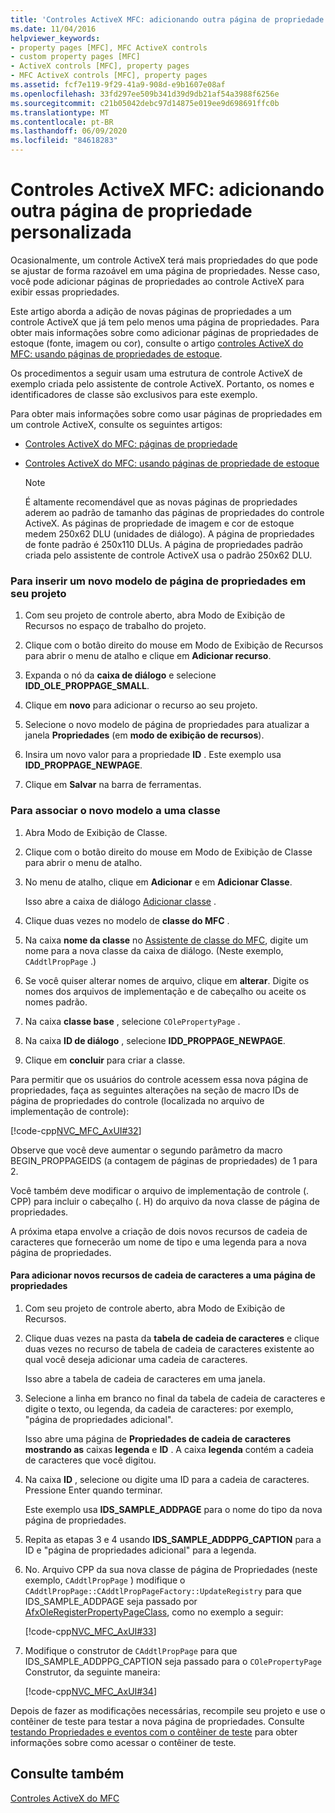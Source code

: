 ```yaml
---
title: 'Controles ActiveX MFC: adicionando outra página de propriedade personalizada'
ms.date: 11/04/2016
helpviewer_keywords:
- property pages [MFC], MFC ActiveX controls
- custom property pages [MFC]
- ActiveX controls [MFC], property pages
- MFC ActiveX controls [MFC], property pages
ms.assetid: fcf7e119-9f29-41a9-908d-e9b1607e08af
ms.openlocfilehash: 33fd297ee509b341d39d9db21af54a3988f6256e
ms.sourcegitcommit: c21b05042debc97d14875e019ee9d698691ffc0b
ms.translationtype: MT
ms.contentlocale: pt-BR
ms.lasthandoff: 06/09/2020
ms.locfileid: "84618283"
---
```

# <a name="mfc-activex-controls-adding-another-custom-property-page"></a>Controles ActiveX MFC: adicionando outra página de propriedade personalizada

Ocasionalmente, um controle ActiveX terá mais propriedades do que pode se ajustar de forma razoável em uma página de propriedades. Nesse caso, você pode adicionar páginas de propriedades ao controle ActiveX para exibir essas propriedades.

Este artigo aborda a adição de novas páginas de propriedades a um controle ActiveX que já tem pelo menos uma página de propriedades. Para obter mais informações sobre como adicionar páginas de propriedades de estoque (fonte, imagem ou cor), consulte o artigo [controles ActiveX do MFC: usando páginas de propriedades de estoque](mfc-activex-controls-using-stock-property-pages.md).

Os procedimentos a seguir usam uma estrutura de controle ActiveX de exemplo criada pelo assistente de controle ActiveX. Portanto, os nomes e identificadores de classe são exclusivos para este exemplo.

Para obter mais informações sobre como usar páginas de propriedades em um controle ActiveX, consulte os seguintes artigos:

- [Controles ActiveX do MFC: páginas de propriedade](mfc-activex-controls-property-pages.md)

- [Controles ActiveX do MFC: usando páginas de propriedade de estoque](mfc-activex-controls-using-stock-property-pages.md)

    > [!NOTE]
    >  É altamente recomendável que as novas páginas de propriedades aderem ao padrão de tamanho das páginas de propriedades do controle ActiveX. As páginas de propriedade de imagem e cor de estoque medem 250x62 DLU (unidades de diálogo). A página de propriedades de fonte padrão é 250x110 DLUs. A página de propriedades padrão criada pelo assistente de controle ActiveX usa o padrão 250x62 DLU.

### <a name="to-insert-a-new-property-page-template-into-your-project"></a>Para inserir um novo modelo de página de propriedades em seu projeto

1. Com seu projeto de controle aberto, abra Modo de Exibição de Recursos no espaço de trabalho do projeto.

1. Clique com o botão direito do mouse em Modo de Exibição de Recursos para abrir o menu de atalho e clique em **Adicionar recurso**.

1. Expanda o nó da **caixa de diálogo** e selecione **IDD_OLE_PROPPAGE_SMALL**.

1. Clique em **novo** para adicionar o recurso ao seu projeto.

1. Selecione o novo modelo de página de propriedades para atualizar a janela **Propriedades** (em **modo de exibição de recursos**).

1. Insira um novo valor para a propriedade **ID** . Este exemplo usa **IDD_PROPPAGE_NEWPAGE**.

1. Clique em **Salvar** na barra de ferramentas.

### <a name="to-associate-the-new-template-with-a-class"></a>Para associar o novo modelo a uma classe

1. Abra Modo de Exibição de Classe.

1. Clique com o botão direito do mouse em Modo de Exibição de Classe para abrir o menu de atalho.

1. No menu de atalho, clique em **Adicionar** e em **Adicionar Classe**.

   Isso abre a caixa de diálogo [Adicionar classe](../ide/add-class-dialog-box.md) .

1. Clique duas vezes no modelo de **classe do MFC** .

1. Na caixa **nome da classe** no [Assistente de classe do MFC](reference/mfc-add-class-wizard.md), digite um nome para a nova classe da caixa de diálogo. (Neste exemplo, `CAddtlPropPage` .)

1. Se você quiser alterar nomes de arquivo, clique em **alterar**. Digite os nomes dos arquivos de implementação e de cabeçalho ou aceite os nomes padrão.

1. Na caixa **classe base** , selecione `COlePropertyPage` .

1. Na caixa **ID de diálogo** , selecione **IDD_PROPPAGE_NEWPAGE**.

1. Clique em **concluir** para criar a classe.

Para permitir que os usuários do controle acessem essa nova página de propriedades, faça as seguintes alterações na seção de macro IDs de página de propriedades do controle (localizada no arquivo de implementação de controle):

[!code-cpp[NVC_MFC_AxUI#32](codesnippet/cpp/mfc-activex-controls-adding-another-custom-property-page_1.cpp)]

Observe que você deve aumentar o segundo parâmetro da macro BEGIN_PROPPAGEIDS (a contagem de páginas de propriedades) de 1 para 2.

Você também deve modificar o arquivo de implementação de controle (. CPP) para incluir o cabeçalho (. H) do arquivo da nova classe de página de propriedades.

A próxima etapa envolve a criação de dois novos recursos de cadeia de caracteres que fornecerão um nome de tipo e uma legenda para a nova página de propriedades.

#### <a name="to-add-new-string-resources-to-a-property-page"></a>Para adicionar novos recursos de cadeia de caracteres a uma página de propriedades

1. Com seu projeto de controle aberto, abra Modo de Exibição de Recursos.

1. Clique duas vezes na pasta da **tabela de cadeia de caracteres** e clique duas vezes no recurso de tabela de cadeia de caracteres existente ao qual você deseja adicionar uma cadeia de caracteres.

   Isso abre a tabela de cadeia de caracteres em uma janela.

1. Selecione a linha em branco no final da tabela de cadeia de caracteres e digite o texto, ou legenda, da cadeia de caracteres: por exemplo, "página de propriedades adicional".

   Isso abre uma página de **Propriedades de cadeia de caracteres mostrando as** caixas **legenda** e **ID** . A caixa **legenda** contém a cadeia de caracteres que você digitou.

1. Na caixa **ID** , selecione ou digite uma ID para a cadeia de caracteres. Pressione Enter quando terminar.

   Este exemplo usa **IDS_SAMPLE_ADDPAGE** para o nome do tipo da nova página de propriedades.

1. Repita as etapas 3 e 4 usando **IDS_SAMPLE_ADDPPG_CAPTION** para a ID e "página de propriedades adicional" para a legenda.

1. No. Arquivo CPP da sua nova classe de página de Propriedades (neste exemplo, `CAddtlPropPage` ) modifique o `CAddtlPropPage::CAddtlPropPageFactory::UpdateRegistry` para que IDS_SAMPLE_ADDPAGE seja passado por [AfxOleRegisterPropertyPageClass](reference/registering-ole-controls.md#afxoleregisterpropertypageclass), como no exemplo a seguir:

   [!code-cpp[NVC_MFC_AxUI#33](codesnippet/cpp/mfc-activex-controls-adding-another-custom-property-page_2.cpp)]

1. Modifique o construtor de `CAddtlPropPage` para que IDS_SAMPLE_ADDPPG_CAPTION seja passado para o `COlePropertyPage` Construtor, da seguinte maneira:

   [!code-cpp[NVC_MFC_AxUI#34](codesnippet/cpp/mfc-activex-controls-adding-another-custom-property-page_3.cpp)]

Depois de fazer as modificações necessárias, recompile seu projeto e use o contêiner de teste para testar a nova página de propriedades. Consulte [testando Propriedades e eventos com o contêiner de teste](testing-properties-and-events-with-test-container.md) para obter informações sobre como acessar o contêiner de teste.

## <a name="see-also"></a>Consulte também

[Controles ActiveX do MFC](mfc-activex-controls.md)
